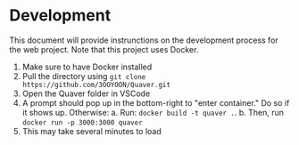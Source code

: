 # Development
This document will provide instrunctions on the development process for the web project. Note that this project uses Docker.

1. Make sure to have Docker installed
2. Pull the directory using `git clone https://github.com/3OOYOON/Quaver.git`
3. Open the Quaver folder in VSCode
4. A prompt should pop up in the bottom-right to "enter container." Do so if it shows up. Otherwise:
  a. Run: `docker build -t quaver .`.
  b. Then, run `docker run -p 3000:3000 quaver`
5. This may take several minutes to load
